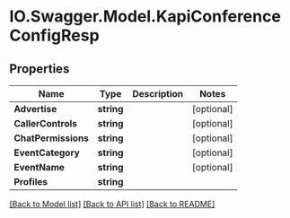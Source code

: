 # IO.Swagger.Model.KapiConferenceConfigResp
## Properties

Name | Type | Description | Notes
------------ | ------------- | ------------- | -------------
**Advertise** | **string** |  | [optional] 
**CallerControls** | **string** |  | [optional] 
**ChatPermissions** | **string** |  | [optional] 
**EventCategory** | **string** |  | [optional] 
**EventName** | **string** |  | [optional] 
**Profiles** | **string** |  | 

[[Back to Model list]](../README.md#documentation-for-models) [[Back to API list]](../README.md#documentation-for-api-endpoints) [[Back to README]](../README.md)

